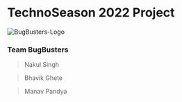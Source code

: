 # TechnoSeason 2022 Project
![BugBusters-Logo](https://i.imgur.com/kudIQk2.png "BugBusters-Logo")
### Team BugBusters

>Nakul Singh

>Bhavik Ghete

>Manav Pandya
